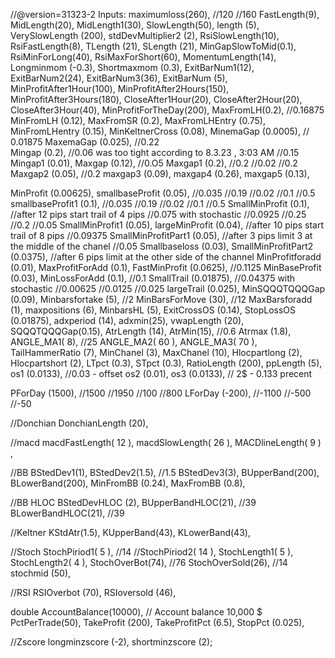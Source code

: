 //@version=31323-2
Inputs:
maximumloss(260), //120 //160
FastLength(9),
MidLength(20),
MidLength1(30),
SlowLength(50),
length (5),
VerySlowLength (200),
stdDevMultiplier2 (2),
RsiSlowLength(10),
RsiFastLength(8),
TLength (21),
SLength (21),
MinGapSlowToMid(0.1),
RsiMinForLong(40),
RsiMaxForShort(60),
MomentumLength(14),
Longminmom (-0.3),
Shortmaxmom (0.3),
ExitBarNum1(12),
ExitBarNum2(24),
ExitBarNum3(36),
ExitBarNum (5),
MinProfitAfter1Hour(100),
MinProfitAfter2Hours(150),
MinProfitAfter3Hours(180),
CloseAfter1Hour(20),
CloseAfter2Hour(20), 
CloseAfter3Hour(40),
MinProfitForTheDay(200),
MaxFromLH(0.2), //0.16875
MinFromLH (0.12),
MaxFromSR (0.2),
MaxFromLHEntry (0.75),
MinFromLHentry (0.15),
MinKeltnerCross (0.08),
MinemaGap (0.0005), // 0.01875
MaxemaGap (0.025), //0.22  
Mingap (0.2), //0.06 was too tight according to 8.3.23 , 3:03 AM //0.15
Mingap1 (0.01),
Maxgap (0.12), //0.O5
Maxgap1 (0.2), //0.2 //0.02 //0.2
Maxgap2 (0.05), //0.2
maxgap3 (0.09),
maxgap4 (0.26),
maxgap5 (0.13),


MinProfit (0.00625),
smallbaseProfit (0.05), //0.035 //0.19 //0.02 //0.1 //0.5
smallbaseProfit1 (0.1), //0.035 //0.19 //0.02 //0.1 //0.5
SmallMinProfit (0.1), //after 12 pips start trail of 4 pips //0.075 with stochastic //0.0925 //0.25 //0.2 //0.05
SmallMinProfit1 (0.05), 
largeMinProfit (0.04), //after 10 pips start trail of 8 pips //0.09375
SmallMinProfitPart1 (0.05), //after 3 pips limit 3 at the middle of the chanel //0.05
Smallbaseloss (0.03),
SmallMinProfitPart2 (0.0375), //after 6 pips limit at the other side of the channel
MinProfitforadd (0.01),
MaxProfitForAdd (0.1),
FastMinProfit (0.0625), //0.1125
MinBaseProfit (0.03),
MinLossForAdd (0.1), //0.1
SmallTrail (0.01875), //0.04375 with stochastic //0.00625 //0.0125 //0.025
largeTrail (0.025),
MinSQQQTQQQGap (0.09),
Minbarsfortake (5), //2
MinBarsForMove (30), //12
MaxBarsforadd (1),
maxpositions (6),
MinbarsHL (5),
ExitCrossOS (0.14),
StopLossOS (0.01875),
adxperiod (14),
adxmin(25),
vwapLength (20),
SQQQTQQQGap(0.15),
AtrLength (14),
AtrMin(15), //0.6
Atrmax (1.8),
ANGLE_MA1( 8), //25
ANGLE_MA2( 60 ),
ANGLE_MA3( 70 ), 
TailHammerRatio (7),
MinChanel (3),
MaxChanel (10),
Hlocpartlong (2),
Hlocpartshort (2),
LTpct (0.3),
STpct (0.3),
RatioLength (200),
ppLength (5),
os1 (0.0133), //0.03 - offset 
os2 (0.01),
os3 (0.0133), // 2$ - 0.133 precent 

PForDay (1500), //1500 //1950 //100 //800
LForDay (-200), //-1100 //-500 //-50

//Donchian 
DonchianLength (20), 

//macd
macdFastLength( 12 ), 
macdSlowLength( 26 ), 
MACDlineLength( 9 ) ,

//BB
BStedDev1(1),
BStedDev2(1.5), //1.5
BStedDev3(3),
BUpperBand(200),
BLowerBand(200),
MinFromBB (0.24),
MaxFromBB (0.8),

//BB HLOC
BStedDevHLOC (2), 
BUpperBandHLOC(21), //39
BLowerBandHLOC(21), //39

//Keltner
KStdAtr(1.5),
KUpperBand(43),
KLowerBand(43),


//Stoch
StochPiriod1( 5 ), //14
//StochPiriod2( 14 ),
StochLength1( 5 ), 
StochLength2( 4 ),
StochOverBot(74), //76
StochOverSold(26), //14
stochmid (50),

//RSI
RSIOverbot (70),
RSIoversold (46),

double AccountBalance(10000), // Account balance 10,000 $
PctPerTrade(50),
TakeProfit (200),
TakeProfitPct (6.5),
StopPct (0.025),

//Zscore
longminzscore (-2),
shortminzscore (2);
